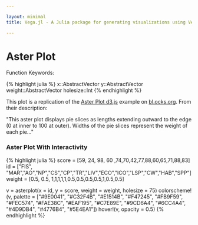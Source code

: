 ```yaml
---

layout: minimal
title: Vega.jl - A Julia package for generating visualizations using Vega

---
```


# Aster Plot

Function Keywords:

{% highlight julia %}
x::AbstractVector
y::AbstractVector
weight::AbstractVector
holesize::Int
{% endhighlight %}

This plot is a replication of the [Aster Plot d3.js](http://bl.ocks.org/bbest/2de0e25d4840c68f2db1) example on [bl.ocks.org](http://bl.ocks.org/). From their description:

"This aster plot displays pie slices as lengths extending outward to the edge (0 at inner to 100 at outer). Widths of the pie slices represent the weight of each pie..."


### Aster Plot With Interactivity
{% highlight julia %}
score = [59, 24, 98, 60 ,74,70,42,77,88,60,65,71,88,83]
id = ["FIS", "MAR","AO","NP","CS","CP","TR","LIV","ECO","ICO","LSP","CW","HAB","SPP"]
weight = [0.5, 0.5, 1,1,1,1,1,0.5,0.5,0.5,0.5,1,0.5,0.5]

v = asterplot(x = id, y = score, weight = weight, holesize = 75)
colorscheme!(v, palette = ["#9E0041", "#C32F4B", "#E1514B", "#F47245", "#FB9F59", "#FEC574", "#FAE38C", "#EAF195",
                            "#C7E89E", "#9CD6A4", "#6CC4A4", "#4D9DB4", "#4776B4", "#5E4EA1"])
hover!(v, opacity = 0.5)
{% endhighlight %}

 <div id="vis"></div>

 <script type="text/javascript">
// parse a spec and create a visualization view
function parse(spec) {
  vg.parse.spec(spec, function(chart) { chart({el:"#vis"}).update(); });
}
parse({"name":"Vega Visualization","height":250,"padding":"auto","marks":[{"properties":{"update":{"fillOpacity":{"value":1}},"hover":{"fillOpacity":{"value":0.5}},"enter":{"innerRadius":{"value":75},"stroke":{"value":"white"},"startAngle":{"field":"layout_start"},"x":{"mult":0.5,"group":"width"},"outerRadius":{"field":"calcOuterRadius"},"endAngle":{"field":"layout_end"},"fill":{"field":"x","scale":"color"},"y":{"mult":0.5,"group":"height"}}},"from":{"data":"table","transform":[{"field":"y2","type":"pie"},{"field":"calcOuterRadius","expr":"(250 - 75) * (datum.y/100.0) + 75","type":"formula"}]},"type":"arc"},{"properties":{"enter":{"innerRadius":{"value":75},"stroke":{"value":"gray"},"startAngle":{"field":"layout_start"},"x":{"mult":0.5,"group":"width"},"outerRadius":{"value":250},"endAngle":{"field":"layout_end"},"y":{"mult":0.5,"group":"height"}}},"from":{"data":"table","transform":[{"field":"y2","type":"pie"},{"field":"calcOuterRadius","expr":"(250 - 75) * (datum.y/100.0) + 75","type":"formula"}]},"type":"arc"}],"data":[{"name":"table","values":[{"x":"FIS","y2":0.5,"group":1,"y":59},{"x":"MAR","y2":0.5,"group":1,"y":24},{"x":"AO","y2":1.0,"group":1,"y":98},{"x":"NP","y2":1.0,"group":1,"y":60},{"x":"CS","y2":1.0,"group":1,"y":74},{"x":"CP","y2":1.0,"group":1,"y":70},{"x":"TR","y2":1.0,"group":1,"y":42},{"x":"LIV","y2":0.5,"group":1,"y":77},{"x":"ECO","y2":0.5,"group":1,"y":88},{"x":"ICO","y2":0.5,"group":1,"y":60},{"x":"LSP","y2":0.5,"group":1,"y":65},{"x":"CW","y2":1.0,"group":1,"y":71},{"x":"HAB","y2":0.5,"group":1,"y":88},{"x":"SPP","y2":0.5,"group":1,"y":83}]}],"scales":[{"name":"color","range":["#9E0041","#C32F4B","#E1514B","#F47245","#FB9F59","#FEC574","#FAE38C","#EAF195","#C7E89E","#9CD6A4","#6CC4A4","#4D9DB4","#4776B4","#5E4EA1"],"domain":{"data":"table","field":"x"},"type":"ordinal"}],"width":250,"legends":[{"title":"group","fill":"color"}]});
</script>
